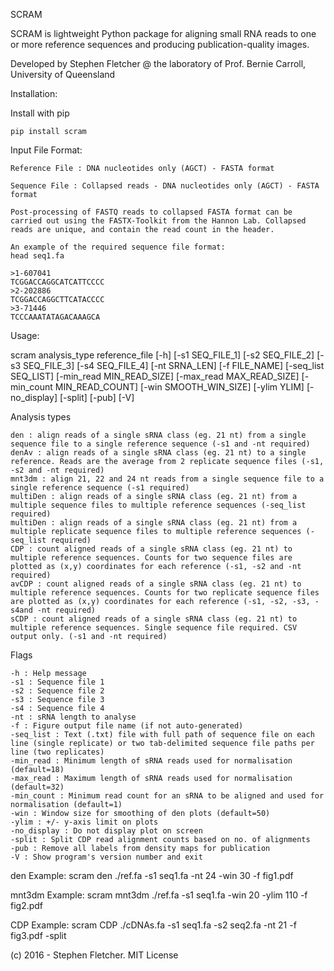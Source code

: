 SCRAM

SCRAM is lightweight Python package for aligning small RNA reads to one or more reference sequences and producing publication-quality images.

Developed by Stephen Fletcher @ the laboratory of Prof. Bernie Carroll, University of Queensland

Installation:

Install with pip

    pip install scram

Input File Format:

    Reference File : DNA nucleotides only (AGCT) - FASTA format

    Sequence File : Collapsed reads - DNA nucleotides only (AGCT) - FASTA format

    Post-processing of FASTQ reads to collapsed FASTA format can be carried out using the FASTX-Toolkit from the Hannon Lab. Collapsed reads are unique, and contain the read count in the header.

    An example of the required sequence file format:
    head seq1.fa
    
    >1-607041
    TCGGACCAGGCATCATTCCCC
    >2-202886
    TCGGACCAGGCTTCATACCCC
    >3-71446
    TCCCAAATATAGACAAAGCA

Usage:

scram analysis_type reference_file [-h] [-s1 SEQ_FILE_1] [-s2 SEQ_FILE_2] [-s3 SEQ_FILE_3] [-s4 SEQ_FILE_4] [-nt SRNA_LEN] [-f FILE_NAME] [-seq_list SEQ_LIST] [-min_read MIN_READ_SIZE] [-max_read MAX_READ_SIZE] [-min_count MIN_READ_COUNT] [-win SMOOTH_WIN_SIZE] [-ylim YLIM] [-no_display] [-split] [-pub] [-V]

Analysis types

    den : align reads of a single sRNA class (eg. 21 nt) from a single sequence file to a single reference sequence (-s1 and -nt required)
    denAv : align reads of a single sRNA class (eg. 21 nt) to a single reference. Reads are the average from 2 replicate sequence files (-s1, -s2 and -nt required)
    mnt3dm : align 21, 22 and 24 nt reads from a single sequence file to a single reference sequence (-s1 required)
    multiDen : align reads of a single sRNA class (eg. 21 nt) from a multiple sequence files to multiple reference sequences (-seq_list required)
    multiDen : align reads of a single sRNA class (eg. 21 nt) from a multiple replicate sequence files to multiple reference sequences (-seq_list required)
    CDP : count aligned reads of a single sRNA class (eg. 21 nt) to multiple reference sequences. Counts for two sequence files are plotted as (x,y) coordinates for each reference (-s1, -s2 and -nt required)
    avCDP : count aligned reads of a single sRNA class (eg. 21 nt) to multiple reference sequences. Counts for two replicate sequence files are plotted as (x,y) coordinates for each reference (-s1, -s2, -s3, -s4and -nt required)
    sCDP : count aligned reads of a single sRNA class (eg. 21 nt) to multiple reference sequences. Single sequence file required. CSV output only. (-s1 and -nt required)

Flags

    -h : Help message
    -s1 : Sequence file 1
    -s2 : Sequence file 2
    -s3 : Sequence file 3
    -s4 : Sequence file 4
    -nt : sRNA length to analyse
    -f : Figure output file name (if not auto-generated)
    -seq_list : Text (.txt) file with full path of sequence file on each line (single replicate) or two tab-delimited sequence file paths per line (two replicates)
    -min_read : Minimum length of sRNA reads used for normalisation (default=18)
    -max_read : Maximum length of sRNA reads used for normalisation (default=32)
    -min_count : Minimum read count for an sRNA to be aligned and used for normalisation (default=1)
    -win : Window size for smoothing of den plots (default=50)
    -ylim : +/- y-axis limit on plots
    -no_display : Do not display plot on screen
    -split : Split CDP read alignment counts based on no. of alignments
    -pub : Remove all labels from density maps for publication
    -V : Show program's version number and exit

den Example:
scram den ./ref.fa -s1 seq1.fa -nt 24 -win 30 -f fig1.pdf

mnt3dm Example:
scram mnt3dm ./ref.fa -s1 seq1.fa -win 20 -ylim 110 -f fig2.pdf

CDP Example:
scram CDP ./cDNAs.fa -s1 seq1.fa -s2 seq2.fa -nt 21 -f fig3.pdf -split

(c) 2016 - Stephen Fletcher. MIT License
